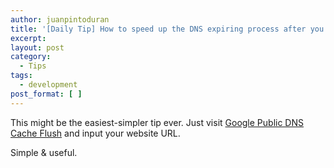 ```yaml
---
author: juanpintoduran
title: '[Daily Tip] How to speed up the DNS expiring process after you DNS change'
excerpt:
layout: post
category:
  - Tips
tags:
  - development
post_format: [ ]
---
```


This might be the easiest-simpler tip ever. Just visit [Google Public DNS Cache Flush](https://developers.google.com/speed/public-dns/cache) and input your website URL.

Simple & useful.

